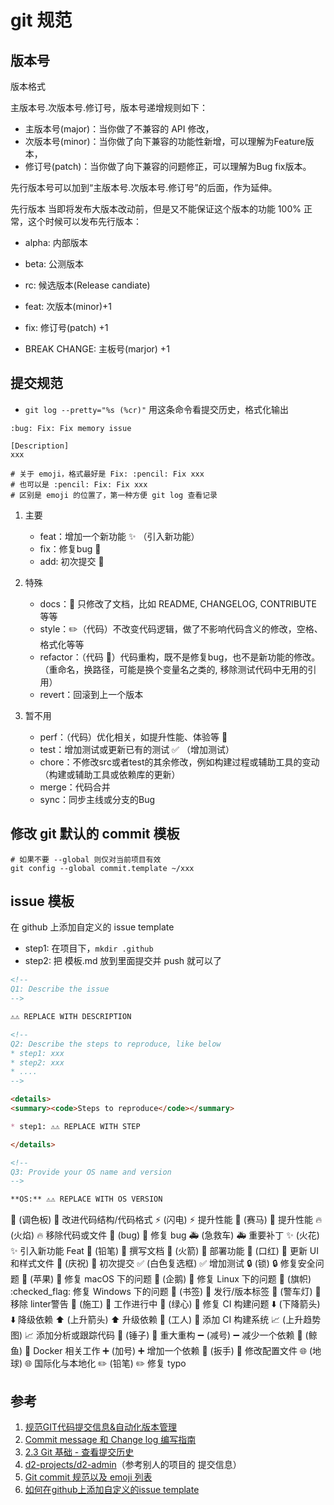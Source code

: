 # git 规范

## 版本号

版本格式

主版本号.次版本号.修订号，版本号递增规则如下：

* 主版本号(major)：当你做了不兼容的 API 修改，
* 次版本号(minor)：当你做了向下兼容的功能性新增，可以理解为Feature版本，
* 修订号(patch)：当你做了向下兼容的问题修正，可以理解为Bug fix版本。

先行版本号可以加到“主版本号.次版本号.修订号”的后面，作为延伸。

先行版本
当即将发布大版本改动前，但是又不能保证这个版本的功能 100% 正常，这个时候可以发布先行版本：

* alpha: 内部版本
* beta: 公测版本
* rc: 候选版本(Release candiate)

* feat: 次版本(minor)+1
* fix: 修订号(patch) +1
* BREAK CHANGE: 主板号(marjor) +1

## 提交规范

* `git log --pretty="%s (%cr)"` 用这条命令看提交历史，格式化输出

```git
:bug: Fix: Fix memory issue

[Description]
xxx

# 关于 emoji，格式最好是 Fix: :pencil: Fix xxx
# 也可以是 :pencil: Fix: Fix xxx
# 区别是 emoji 的位置了，第一种方便 git log 查看记录
```

1. 主要

   * feat：增加一个新功能 :sparkles: （引入新功能）
   * fix：修复bug :bug:
   * add: 初次提交 :tada:

2. 特殊

   * docs：:pencil: 只修改了文档，比如 README, CHANGELOG, CONTRIBUTE 等等
   * style：:pencil2:（代码）不改变代码逻辑，做了不影响代码含义的修改，空格、格式化等等
   * refactor：（代码 :art:）代码重构，既不是修复bug，也不是新功能的修改。（重命名，换路径，可能是换个变量名之类的, 移除测试代码中无用的引用）
   * revert：回滚到上一个版本

3. 暂不用

   * perf：（代码）优化相关，如提升性能、体验等 :lipstick:
   * test：增加测试或更新已有的测试 :white_check_mark: （增加测试）
   * chore：不修改src或者test的其余修改，例如构建过程或辅助工具的变动（构建或辅助工具或依赖库的更新）
   * merge：代码合并
   * sync：同步主线或分支的Bug

## 修改 git 默认的 commit 模板

```git
# 如果不要 --global 则仅对当前项目有效
git config --global commit.template ~/xxx
```

## issue 模板

在 github 上添加自定义的 issue template

* step1: 在项目下，`mkdir .github`
* step2: 把 模板.md 放到里面提交并 push 就可以了

```markdown
<!--
Q1: Describe the issue
-->

⚠️⚠️ REPLACE WITH DESCRIPTION

<!--
Q2: Describe the steps to reproduce, like below
* step1: xxx
* step2: xxx
* ....
-->

<details>
<summary><code>Steps to reproduce</code></summary>

* step1: ⚠️⚠️ REPLACE WITH STEP

</details>

<!--
Q3: Provide your OS name and version
-->

**OS:** ⚠️⚠️ REPLACE WITH OS VERSION

```

🎨 (调色板)    :art:                   改进代码结构/代码格式
⚡️ (闪电)      :zap:                   提升性能
🐎 (赛马)      :racehorse:             提升性能
🔥 (火焰)      :fire:                  移除代码或文件
🐛 (bug)       :bug:                   修复 bug
🚑 (急救车)    :ambulance:             重要补丁
✨ (火花)      :sparkles:              引入新功能  Feat
📝 (铅笔)      :pencil:                撰写文档
🚀 (火箭)      :rocket:                部署功能
💄 (口红)      :lipstick:              更新 UI 和样式文件
🎉 (庆祝)      :tada:                  初次提交
✅ (白色复选框) :white_check_mark:    增加测试
🔒 (锁)        :lock:                  修复安全问题
🍎 (苹果)      :apple:                 修复 macOS 下的问题
🐧 (企鹅)      :penguin:               修复 Linux 下的问题
🏁 (旗帜)      :checked_flag:          修复 Windows 下的问题
🔖 (书签)      :bookmark:              发行/版本标签
🚨 (警车灯)    :rotating_light:         移除 linter警告
🚧 (施工)      :construction:          工作进行中
💚 (绿心)      :green_heart:           修复 CI 构建问题
⬇️ (下降箭头)   :arrow_down:            降级依赖
⬆️ (上升箭头)   :arrow_up:              升级依赖
👷 (工人)       :construction_worker:    添加 CI 构建系统
📈 (上升趋势图) :chart_with_upwards_trend:    添加分析或跟踪代码
🔨 (锤子)      :hammer:                重大重构
➖ (减号)      :heavy_minus_sign:      减少一个依赖
🐳 (鲸鱼)      :whale:                 Docker 相关工作
➕ (加号)      :heavy_plus_sign:       增加一个依赖
🔧 (扳手)      :wrench:                修改配置文件
🌐 (地球)      :globe_with_meridians:  国际化与本地化
✏️ (铅笔)      :pencil2:               修复 typo

## 参考

1. [规范GIT代码提交信息&自动化版本管理](https://jelly.jd.com/article/5f51aa34da524a0147e9529d)
2. [Commit message 和 Change log 编写指南](http://www.ruanyifeng.com/blog/2016/01/commit_message_change_log.html)
3. [2.3 Git 基础 - 查看提交历史](https://git-scm.com/book/zh/v2/Git-%E5%9F%BA%E7%A1%80-%E6%9F%A5%E7%9C%8B%E6%8F%90%E4%BA%A4%E5%8E%86%E5%8F%B2)
4. [d2-projects/d2-admin](https://github.com/d2-projects/d2-admin/commits/master)（参考别人的项目的 提交信息）
5. [Git commit 规范以及 emoji 列表](https://www.jianshu.com/p/dbc1c27acad2?utm_campaign=maleskine&utm_content=note&utm_medium=seo_notes&utm_source=recommendation)
6. [如何在github上添加自定义的issue template](https://www.jianshu.com/p/2cb8f94a7f2c?utm_campaign=shakespeare&utm_content=note&utm_medium=seo_notes&utm_source=recommendation)
